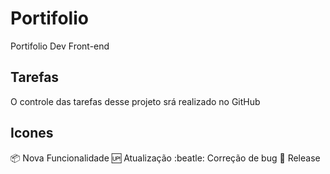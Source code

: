 # Portifolio
Portifolio Dev Front-end

## Tarefas
 O controle das tarefas desse projeto srá realizado no GitHub

 ## Icones

 :package: Nova Funcionalidade
 :up: Atualização
 :beatle: Correção de bug
 :checkered_flag: Release 